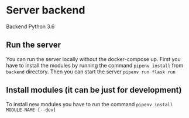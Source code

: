 # Server backend
Backend Python 3.6
## Run the server 
You can run the server locally without the docker-compose up.
First you have to install the modules by running the command `pipenv install` from `backend` directory.
Then you can start the server `pipenv run flask run`
## Install modules (it can be just for development)
To install new modules you have to run the command `pipenv install MODULE-NAME [--dev]`



